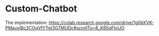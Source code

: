 # Custom-Chatbot

The implementation: 
https://colab.research.google.com/drive/1g0bXVK-PMauvlBc2COqVfYTgt3G7MUDc#scrollTo=8_K8SgFlvlJO
